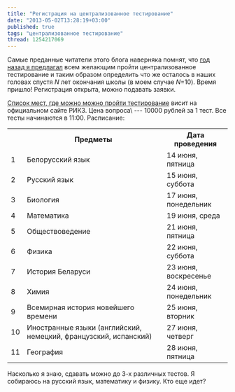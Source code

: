 ```yaml
---
title: "Регистрация на централизованное тестирование"
date: "2013-05-02T13:28:19+03:00"
published: true
tags: "централизованное тестирование"
thread: 1254217069
---
```


Самые преданные читатели этого блога наверняка помнят, что
[год назад я предлагал](/post/centralizedtesting/) всем желающим пройти централизованное тестирование и таким образом
определить что же осталось в наших головах спустя *N* лет окончания школы (в моем случае *N*=10). Время пришло!
Регистрация открыта, можно подавать заявки.

[Список мест, где можно можно пройти тестирование](http://rikc.by/ru/testing/popup/regpostsMinsk.aspx) висит на
официальном сайте РИКЗ. Цена вопроса\ --- 10000 рублей за 1 тест. Все тесты начинаются в 11:00. Расписание:

<table class="table table-striped">
    <tr>
        <th>&nbsp;</th>
        <th>Предметы</th>
        <th>Дата проведения</th>
    </tr>
    <tr>
        <td>1</td>
        <td>Белорусский язык</td>
        <td>14 июня, пятница</td>
    </tr>
    <tr>
        <td>2</td>
        <td>Русский язык</td>
        <td>15 июня, суббота</td>
    </tr>
    <tr>
        <td>3</td>
        <td>Биология</td>
        <td>17 июня, понедельник</td>
    </tr>
    <tr>
        <td>4</td>
        <td>Математика</td>
        <td>19 июня, среда</td>
    </tr>
    <tr>
        <td>5</td>
        <td>Обществоведение</td>
        <td>21 июня, пятница</td>
    </tr>
    <tr>
        <td>6</td>
        <td>Физика</td>
        <td>22 июня, суббота</td>
    </tr>
    <tr>
        <td>7</td>
        <td>История Беларуси</td>
        <td>23 июня, воскресенье</td>
    </tr>
    <tr>
        <td>8</td>
        <td>Химия</td>
        <td>24 июня, понедельник</td>
    </tr>
    <tr>
        <td>9</td>
        <td>Всемирная история новейшего времени</td>
        <td>25 июня, вторник</td>
    </tr>
    <tr>
        <td>10</td>
        <td>Иностранные языки (английский, немецкий, французский, испанский)</td>
        <td>27 июня, четверг</td>
    </tr>
    <tr>
        <td>11</td>
        <td>География</td>
        <td>28 июня, пятница</td>
    </tr>
</table>

Насколько я знаю, сдавать можно до 3-х различных тестов. Я собираюсь на русский язык, математику и физику.
Кто еще идет?
